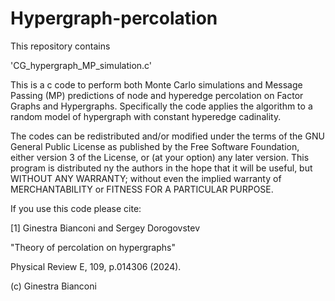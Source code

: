 # Hypergraph-percolation

This repository contains

'CG_hypergraph_MP_simulation.c' 

This is a c code to perform both Monte Carlo simulations and Message Passing (MP) predictions of node and hyperedge percolation on Factor Graphs and Hypergraphs.
Specifically the code applies the algorithm to a random model of hypergraph with constant hyperedge cadinality.

The codes can be redistributed and/or modified under the terms of the GNU General Public License as published by the Free Software Foundation, either version 3 of the License, or (at your option) any later version. This program is distributed ny the authors in the hope that it will be useful, but WITHOUT ANY WARRANTY; without even the implied warranty of MERCHANTABILITY or FITNESS FOR A PARTICULAR PURPOSE.

If you use this code please cite:

[1]  Ginestra Bianconi and Sergey Dorogovstev

"Theory of percolation on hypergraphs"

 Physical Review E, 109, p.014306 (2024).

(c)  Ginestra Bianconi
